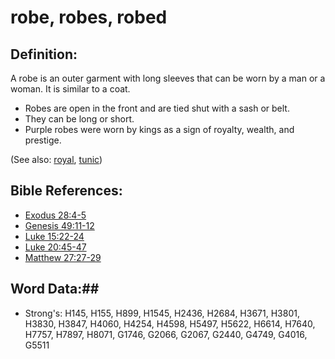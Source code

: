# robe, robes, robed #

## Definition: ##

A robe is an outer garment with long sleeves that can be worn by a man or a woman. It is similar to a coat.

* Robes are open in the front and are tied shut with a sash or belt.
* They can be long or short.
* Purple robes were worn by kings as a sign of royalty, wealth, and prestige.

(See also: [royal](royal.md), [tunic](tunic.md))

## Bible References: ##

* [Exodus 28:4-5](rc://en/tn/help/exo/28/04)
* [Genesis 49:11-12](rc://en/tn/help/gen/49/11)
* [Luke 15:22-24](rc://en/tn/help/luk/15/22)
* [Luke 20:45-47](rc://en/tn/help/luk/20/45)
* [Matthew 27:27-29](rc://en/tn/help/mat/27/27)

## Word Data:##

* Strong's: H145, H155, H899, H1545, H2436, H2684, H3671, H3801, H3830, H3847, H4060, H4254, H4598, H5497, H5622, H6614, H7640, H7757, H7897, H8071, G1746, G2066, G2067, G2440, G4749, G4016, G5511
